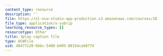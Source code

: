 ```yaml
---
content_type: resource
description: ''
file: https://ol-ocw-studio-app-production.s3.amazonaws.com/courses/18-01sc-single-variable-calculus-fall-2010/d847f1206bbc5400bd958815dca6877d_MK_0QHbUnIA.vtt
file_type: application/x-subrip
learning_resource_types: []
resourcetype: Other
title: 3play caption file
type: OCWFile
uid: d847f120-6bbc-5400-bd95-8815dca6877d
---
```

